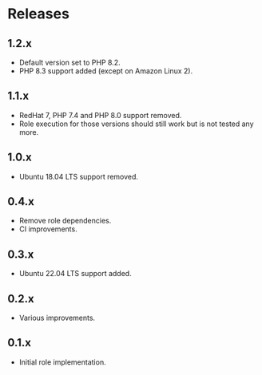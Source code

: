 # Releases

## 1.2.x

- Default version set to PHP 8.2.
- PHP 8.3 support added (except on Amazon Linux 2).

## 1.1.x

- RedHat 7, PHP 7.4 and PHP 8.0 support removed.
- Role execution for those versions should still work but is not tested any more.

## 1.0.x

- Ubuntu 18.04 LTS support removed.

## 0.4.x

- Remove role dependencies.
- CI improvements.

## 0.3.x

- Ubuntu 22.04 LTS support added.

## 0.2.x

- Various improvements.

## 0.1.x

- Initial role implementation.
